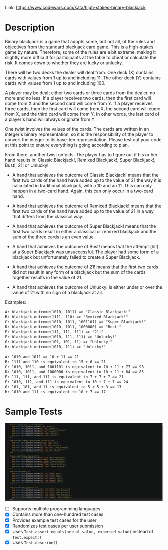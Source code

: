 Link: https://www.codewars.com/kata/high-stakes-binary-blackjack

# Description

Binary blackjack is a game that adopts some, but not all, of the rules and objectives from the standard blackjack card game. This is a high-stakes game by nature. Therefore, some of the rules are a bit extreme, making it slightly more difficult for participants at the table to cheat or calculate the risk. It comes down to whether they are lucky or unlucky.

There will be two decks the dealer will deal from. One deck (X) contains cards with values from 1 up to and including 11. The other deck (Y) contains cards with values from 1 up to and including 100.

A player may be dealt either two cards or three cards from the dealer, no more and no less. If a player receives two cards, then the first card will come from X and the second card will come from Y. If a player receives three cards, then the first card will come from X, the second card will come from X, and the third card will come from Y. In other words, the last card of a player's hand will always originate from Y.

One twist involves the values of the cards. The cards are written in an integer's binary representation, so it is the responsibility of the player to convert the integer to its base-ten representation. Please test out your code at this point to ensure everything is going according to plan.

From there, another twist unfolds. The player has to figure out if his or her hand results in: Classic Blackjack!, Remixed Blackjack!, Super Blackjack!, Bust!, 21! or Unlucky!

- A hand that achieves the outcome of Classic Blackjack! means that the first two cards of the hand have added up to the value of 21 the way it is calculated in traditional blackjack, with a 10 and an 11. This can only happen in a two-card hand. Again, this can only occur in a two-card hand.

- A hand that achieves the outcome of Remixed Blackjack! means that the first two cards of the hand have added up to the value of 21 in a way that differs from the classical way.

- A hand that achieves the outcome of Super Blackjack! means that the first two cards result in either a classical or remixed blackjack and the sum of the three cards is an even value.

- A hand that achieves the outcome of Bust! means that the attempt (hit) at a Super Blackjack was unsuccessful. The player had some form of a blackjack but unfortunately failed to create a Super Blackjack.

- A hand that achieves the outcome of 21! means that the first two cards did not result in any form of a blackjack but the sum of the cards together results in the value of 21.

- A hand that achieves the outcome of Unlucky! is either under or over the value of 21 with no sign of a blackjack at all.

Examples:

```
A: blackjack_outcome(1010, 1011) => "Classic Blackjack!"
B: blackjack_outcome(1111, 110) => "Remixed Blackjack!"
C: blackjack_outcome(1010, 1011, 1001101) => "Super Blackjack!"
D: blackjack_outcome(1010, 1011, 1000000) => "Bust!"
E: blackjack_outcome(111, 111, 111) => "21!"
F: blackjack_outcome(1010, 111, 111) => "Unlucky!"
G: blackjack_outcome(101, 101, 11) => "Unlucky!"
H: blackjack_outcome(1010, 111) => "Unlucky!"

A: 1010 and 1011 => 10 + 11 == 21
B: 1111 and 110 is equivalent to 15 + 6 == 21
C: 1010, 1011, and 1001101 is equivalent to 10 + 11 + 77 == 98
D: 1010, 1011, and 1000000 is equivalent to 10 + 11 + 64 == 85
E: 111, 111, and 111 is equivalent to 7 + 7 + 7 == 21
F: 1010, 111, and 111 is equivalent to 10 + 7 + 7 == 24
G: 101, 101, and 11 is equivalent to 5 + 5 + 3 == 13
H: 1010 and 111 is equivalent to 10 + 7 == 17
```

# Sample Tests

![Sample Tests](/Misc/02-Example-Tests.PNG)

- [ ] Supports multiple programming languages
- [x] Contains more than one-hundred test cases
- [x] Provides example test cases for the user
- [x] Randomizes test cases per user submission
- [x] Uses `Test.assert_equals(actual_value, expected_value)` instead of `Test.expect()`
- [x] Uses `Test.describe()`
